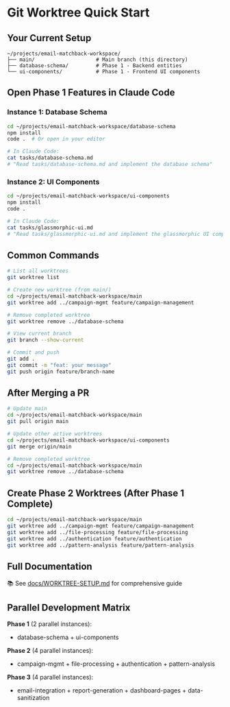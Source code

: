# Git Worktree Quick Start

## Your Current Setup

```
~/projects/email-matchback-workspace/
├── main/                    # Main branch (this directory)
├── database-schema/         # Phase 1 - Backend entities
└── ui-components/           # Phase 1 - Frontend UI components
```

## Open Phase 1 Features in Claude Code

### Instance 1: Database Schema

```bash
cd ~/projects/email-matchback-workspace/database-schema
npm install
code .  # Or open in your editor

# In Claude Code:
cat tasks/database-schema.md
# "Read tasks/database-schema.md and implement the database schema"
```

### Instance 2: UI Components

```bash
cd ~/projects/email-matchback-workspace/ui-components
npm install
code .

# In Claude Code:
cat tasks/glassmorphic-ui.md
# "Read tasks/glassmorphic-ui.md and implement the glassmorphic UI components"
```

## Common Commands

```bash
# List all worktrees
git worktree list

# Create new worktree (from main/)
cd ~/projects/email-matchback-workspace/main
git worktree add ../campaign-mgmt feature/campaign-management

# Remove completed worktree
git worktree remove ../database-schema

# View current branch
git branch --show-current

# Commit and push
git add .
git commit -m "feat: your message"
git push origin feature/branch-name
```

## After Merging a PR

```bash
# Update main
cd ~/projects/email-matchback-workspace/main
git pull origin main

# Update other active worktrees
cd ~/projects/email-matchback-workspace/ui-components
git merge origin/main

# Remove completed worktree
cd ~/projects/email-matchback-workspace/main
git worktree remove ../database-schema
```

## Create Phase 2 Worktrees (After Phase 1 Complete)

```bash
cd ~/projects/email-matchback-workspace/main
git worktree add ../campaign-mgmt feature/campaign-management
git worktree add ../file-processing feature/file-processing
git worktree add ../authentication feature/authentication
git worktree add ../pattern-analysis feature/pattern-analysis
```

## Full Documentation

📚 See [docs/WORKTREE-SETUP.md](docs/WORKTREE-SETUP.md) for comprehensive guide

## Parallel Development Matrix

**Phase 1** (2 parallel instances):
- database-schema + ui-components

**Phase 2** (4 parallel instances):
- campaign-mgmt + file-processing + authentication + pattern-analysis

**Phase 3** (4 parallel instances):
- email-integration + report-generation + dashboard-pages + data-sanitization
